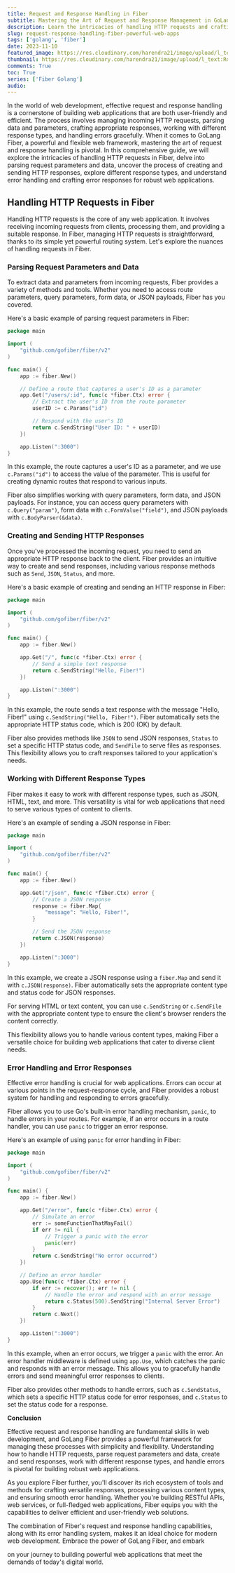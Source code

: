 ```yaml
---
title: Request and Response Handling in Fiber
subtitle: Mastering the Art of Request and Response Management in GoLang Fiber for Efficient Web Development
description: Learn the intricacies of handling HTTP requests and crafting responses in GoLang Fiber, a high-performance web framework.
slug: request-response-handling-fiber-powerful-web-apps
tags: ['golang', 'fiber']
date: 2023-11-10
featured_image: https://res.cloudinary.com/harendra21/image/upload/l_text:Roboto_45_bold:Request%20and%20Response%20Handling%20in%20Fiber,co_rgb:fff/golangwithexample/golang-fiber-course.png
thumbnail: https://res.cloudinary.com/harendra21/image/upload/l_text:Roboto_45_bold:Request%20and%20Response%20Handling%20in%20Fiber,co_rgb:fff/golangwithexample/golang-fiber-course.png
comments: True
toc: True
series: ['Fiber Golang']
audio: 
---
```


In the world of web development, effective request and response handling is a cornerstone of building web applications that are both user-friendly and efficient. The process involves managing incoming HTTP requests, parsing data and parameters, crafting appropriate responses, working with different response types, and handling errors gracefully. When it comes to GoLang Fiber, a powerful and flexible web framework, mastering the art of request and response handling is pivotal. In this comprehensive guide, we will explore the intricacies of handling HTTP requests in Fiber, delve into parsing request parameters and data, uncover the process of creating and sending HTTP responses, explore different response types, and understand error handling and crafting error responses for robust web applications.

## Handling HTTP Requests in Fiber

Handling HTTP requests is the core of any web application. It involves receiving incoming requests from clients, processing them, and providing a suitable response. In Fiber, managing HTTP requests is straightforward, thanks to its simple yet powerful routing system. Let's explore the nuances of handling requests in Fiber.

### Parsing Request Parameters and Data

To extract data and parameters from incoming requests, Fiber provides a variety of methods and tools. Whether you need to access route parameters, query parameters, form data, or JSON payloads, Fiber has you covered.

Here's a basic example of parsing request parameters in Fiber:

```go
package main

import (
    "github.com/gofiber/fiber/v2"
)

func main() {
    app := fiber.New()

    // Define a route that captures a user's ID as a parameter
    app.Get("/users/:id", func(c *fiber.Ctx) error {
        // Extract the user's ID from the route parameter
        userID := c.Params("id")

        // Respond with the user's ID
        return c.SendString("User ID: " + userID)
    })

    app.Listen(":3000")
}
```

In this example, the route captures a user's ID as a parameter, and we use `c.Params("id")` to access the value of the parameter. This is useful for creating dynamic routes that respond to various inputs.

Fiber also simplifies working with query parameters, form data, and JSON payloads. For instance, you can access query parameters with `c.Query("param")`, form data with `c.FormValue("field")`, and JSON payloads with `c.BodyParser(&data)`.

### Creating and Sending HTTP Responses

Once you've processed the incoming request, you need to send an appropriate HTTP response back to the client. Fiber provides an intuitive way to create and send responses, including various response methods such as `Send`, `JSON`, `Status`, and more.

Here's a basic example of creating and sending an HTTP response in Fiber:

```go
package main

import (
    "github.com/gofiber/fiber/v2"
)

func main() {
    app := fiber.New()

    app.Get("/", func(c *fiber.Ctx) error {
        // Send a simple text response
        return c.SendString("Hello, Fiber!")
    })

    app.Listen(":3000")
}
```

In this example, the route sends a text response with the message "Hello, Fiber!" using `c.SendString("Hello, Fiber!")`. Fiber automatically sets the appropriate HTTP status code, which is 200 (OK) by default.

Fiber also provides methods like `JSON` to send JSON responses, `Status` to set a specific HTTP status code, and `SendFile` to serve files as responses. This flexibility allows you to craft responses tailored to your application's needs.

### Working with Different Response Types

Fiber makes it easy to work with different response types, such as JSON, HTML, text, and more. This versatility is vital for web applications that need to serve various types of content to clients.

Here's an example of sending a JSON response in Fiber:

```go
package main

import (
    "github.com/gofiber/fiber/v2"
)

func main() {
    app := fiber.New()

    app.Get("/json", func(c *fiber.Ctx) error {
        // Create a JSON response
        response := fiber.Map{
            "message": "Hello, Fiber!",
        }

        // Send the JSON response
        return c.JSON(response)
    })

    app.Listen(":3000")
}
```

In this example, we create a JSON response using a `fiber.Map` and send it with `c.JSON(response)`. Fiber automatically sets the appropriate content type and status code for JSON responses.

For serving HTML or text content, you can use `c.SendString` or `c.SendFile` with the appropriate content type to ensure the client's browser renders the content correctly.

This flexibility allows you to handle various content types, making Fiber a versatile choice for building web applications that cater to diverse client needs.

### Error Handling and Error Responses

Effective error handling is crucial for web applications. Errors can occur at various points in the request-response cycle, and Fiber provides a robust system for handling and responding to errors gracefully.

Fiber allows you to use Go's built-in error handling mechanism, `panic`, to handle errors in your routes. For example, if an error occurs in a route handler, you can use `panic` to trigger an error response.

Here's an example of using `panic` for error handling in Fiber:

```go
package main

import (
    "github.com/gofiber/fiber/v2"
)

func main() {
    app := fiber.New()

    app.Get("/error", func(c *fiber.Ctx) error {
        // Simulate an error
        err := someFunctionThatMayFail()
        if err != nil {
            // Trigger a panic with the error
            panic(err)
        }
        return c.SendString("No error occurred")
    })

    // Define an error handler
    app.Use(func(c *fiber.Ctx) error {
        if err := recover(); err != nil {
            // Handle the error and respond with an error message
            return c.Status(500).SendString("Internal Server Error")
        }
        return c.Next()
    })

    app.Listen(":3000")
}
```

In this example, when an error occurs, we trigger a `panic` with the error. An error handler middleware is defined using `app.Use`, which catches the panic and responds with an error message. This allows you to gracefully handle errors and send meaningful error responses to clients.

Fiber also provides other methods to handle errors, such as `c.SendStatus`, which sets a specific HTTP status code for error responses, and `c.Status` to set the status code for a response.

**Conclusion**

Effective request and response handling are fundamental skills in web development, and GoLang Fiber provides a powerful framework for managing these processes with simplicity and flexibility. Understanding how to handle HTTP requests, parse request parameters and data, create and send responses, work with different response types, and handle errors is pivotal for building robust web applications.

As you explore Fiber further, you'll discover its rich ecosystem of tools and methods for crafting versatile responses, processing various content types, and ensuring smooth error handling. Whether you're building RESTful APIs, web services, or full-fledged web applications, Fiber equips you with the capabilities to deliver efficient and user-friendly web solutions.

The combination of Fiber's request and response handling capabilities, along with its error handling system, makes it an ideal choice for modern web development. Embrace the power of GoLang Fiber, and embark

 on your journey to building powerful web applications that meet the demands of today's digital world.